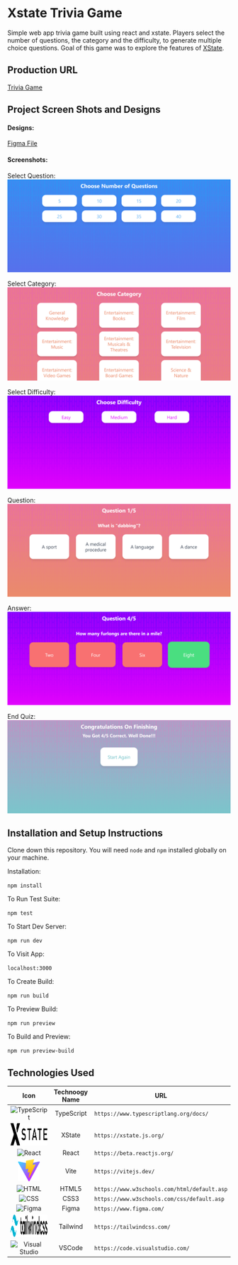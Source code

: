 # Xstate Trivia Game

Simple web app trivia game built using react and xstate. Players select the number of questions, the category and the difficulty, to generate multiple choice questions. Goal of this game was to explore the features of [XState](https://xstate.js.org/docs/).

## Production URL

<a href="https://trivia-app-clevins.vercel.app/" target="_blank">Trivia Game</a>

## Project Screen Shots and Designs

#### Designs:   

<a href="https://www.figma.com/file/6h9JUJuP35tEwo78FsPBQq/Trivia-Game" target="_blank">Figma File</a>

#### Screenshots:
Select Question:
![Select Question](src/Assets/images/selectQuestionAmount.png)

Select Category:
![Select Category](src/Assets/images/selectCategory.png)

Select Difficulty:
![Select Difficulty](src/Assets/images/selectDifficulty.png)

Question:
![Select Question](src/Assets/images/question.png)

Answer:
![Select Answer](src/Assets/images/answer.png)

End Quiz:
![End Quiz](src/Assets/images/endQuiz.png)

## Installation and Setup Instructions

Clone down this repository. You will need `node` and `npm` installed globally on your machine.  

Installation:

`npm install`  

To Run Test Suite:  

`npm test`  

To Start Dev Server:

`npm run dev`  

To Visit App:

`localhost:3000`  

To Create Build:

`npm run build`  

To Preview Build:

`npm run preview`  


To Build and Preview:

`npm run preview-build`  


## Technologies Used

Icon | Technoogy Name | URL 
:-----:|  :-----: | -----
<img height="50" src="https://user-images.githubusercontent.com/25181517/183890598-19a0ac2d-e88a-4005-a8df-1ee36782fde1.png" alt="TypeScript" title="TypeScript" /> | TypeScript | `https://www.typescriptlang.org/docs/`
<img height="50" src="src/Assets/images/xstate-seeklogo.com.svg" alt="XState" title="XState" /> | XState | `https://xstate.js.org/`
<img height="100"   src="https://user-images.githubusercontent.com/25181517/183897015-94a058a6-b86e-4e42-a37f-bf92061753e5.png" alt="React" title="React" /> | React | `https://beta.reactjs.org/`
<img height="50" src="src/Assets/images/vite-seeklogo.com.svg" alt="Vite" title="Vite" /> | Vite | `https://vitejs.dev/`
<img height="100"  src="https://user-images.githubusercontent.com/25181517/117447535-f00a3a00-af3d-11eb-89bf-45aaf56dbaf1.png" alt="HTML" title="HTML" />| HTML5 | `https://www.w3schools.com/html/default.asp`
<img height="100" src="https://user-images.githubusercontent.com/25181517/183898674-75a4a1b1-f960-4ea9-abcb-637170a00a75.png" alt="CSS" title="CSS" />| CSS3 | `https://www.w3schools.com/css/default.asp`
<img height="100"  src="https://user-images.githubusercontent.com/25181517/189715289-df3ee512-6eca-463f-a0f4-c10d94a06b2f.png" alt="Figma" title="Figma" />| Figma | `https://www.figma.com/`
<img height="50" src="src/Assets/images/tailwind-css-wordmark-seeklogo.com.svg" alt="Tailwind" title="Tailwind" /> | Tailwind | `https://tailwindcss.com/`
<img height="100"  src="https://user-images.githubusercontent.com/25181517/182618272-390ab138-7b29-44a0-85a2-62633957d815.png" alt="Visual Studio" title="Visual Studio" /> | VSCode | `https://code.visualstudio.com/`
